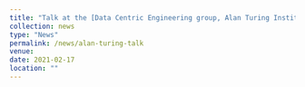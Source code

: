 ```yaml
---
title: "Talk at the [Data Centric Engineering group, Alan Turing Institute, UK](https://sites.google.com/view/dce-reading-group) (virtual): *'Functional prior for Bayesian neural networks'*."
collection: news
type: "News"
permalink: /news/alan-turing-talk
venue: 
date: 2021-02-17
location: ""
---
```

